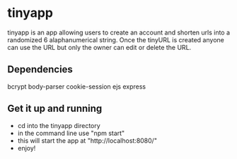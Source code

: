 # tinyapp

tinyapp is an app allowing users to create an account and shorten urls into a randomized 6 alaphanumerical string.  Once the tinyURL is created anyone can use the URL but only the owner can edit or delete the URL.

## Dependencies

bcrypt
body-parser
cookie-session
ejs
express

## Get it up and running

- cd into the tinyapp directory
- in the command line use "npm start"
- this will start the app at "http://localhost:8080/"
- enjoy!